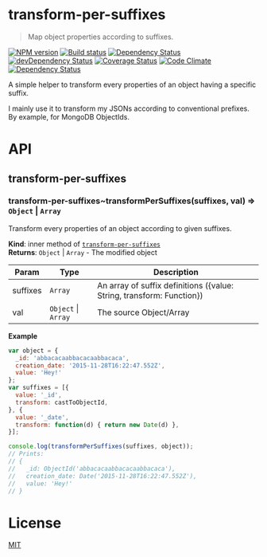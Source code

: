 <!--
# This file is automatically generated by a `metapak`
# module. Do not change it elsewhere, changes would
# be overriden.
-->
# transform-per-suffixes
> Map object properties according to suffixes.

[![NPM version](https://badge.fury.io/js/transform-per-suffixes.svg)](https://npmjs.org/package/transform-per-suffixes)
[![Build status](https://secure.travis-ci.org/nfroidure/transform-per-suffixes.svg)](https://travis-ci.org/nfroidure/transform-per-suffixes)
[![Dependency Status](https://david-dm.org/nfroidure/transform-per-suffixes.svg)](https://david-dm.org/nfroidure/transform-per-suffixes)
[![devDependency Status](https://david-dm.org/nfroidure/transform-per-suffixes/dev-status.svg)](https://david-dm.org/nfroidure/transform-per-suffixes#info=devDependencies)
[![Coverage Status](https://coveralls.io/repos/nfroidure/transform-per-suffixes/badge.svg?branch=master)](https://coveralls.io/r/nfroidure/transform-per-suffixes?branch=master)
[![Code Climate](https://codeclimate.com/github/nfroidure/transform-per-suffixes.svg)](https://codeclimate.com/github/nfroidure/transform-per-suffixes)
[![Dependency Status](https://dependencyci.com/github/nfroidure/transform-per-suffixes/badge)](https://dependencyci.com/github/nfroidure/transform-per-suffixes)

A simple helper to transform every properties of an object
 having a specific suffix.

I mainly use it to transform my JSONs according  to
 conventional prefixes. By example, for MongoDB
 ObjectIds.

# API
<a name="module_transform-per-suffixes"></a>

## transform-per-suffixes
<a name="module_transform-per-suffixes..transformPerSuffixes"></a>

### transform-per-suffixes~transformPerSuffixes(suffixes, val) ⇒ <code>Object</code> &#124; <code>Array</code>
Transform every properties of an object according to given suffixes.

**Kind**: inner method of <code>[transform-per-suffixes](#module_transform-per-suffixes)</code>  
**Returns**: <code>Object</code> &#124; <code>Array</code> - The modified object  

| Param | Type | Description |
| --- | --- | --- |
| suffixes | <code>Array</code> | An array of suffix definitions ({value: String, transform: Function}) |
| val | <code>Object</code> &#124; <code>Array</code> | The source Object/Array |

**Example**  
```js
var object = {
  _id: 'abbacacaabbacacaabbacaca',
  creation_date: '2015-11-28T16:22:47.552Z',
  value: 'Hey!'
};
var suffixes = [{
  value: '_id',
  transform: castToObjectId,
}, {
  value: '_date',
  transform: function(d) { return new Date(d) },
}];

console.log(transformPerSuffixes(suffixes, object));
// Prints:
// {
//   _id: ObjectId('abbacacaabbacacaabbacaca'),
//   creation_date: Date('2015-11-28T16:22:47.552Z'),
//   value: 'Hey!'
// }
```

# License
[MIT](https://github.com/nfroidure/transform-per-suffixes/blob/master/LICENSE)
